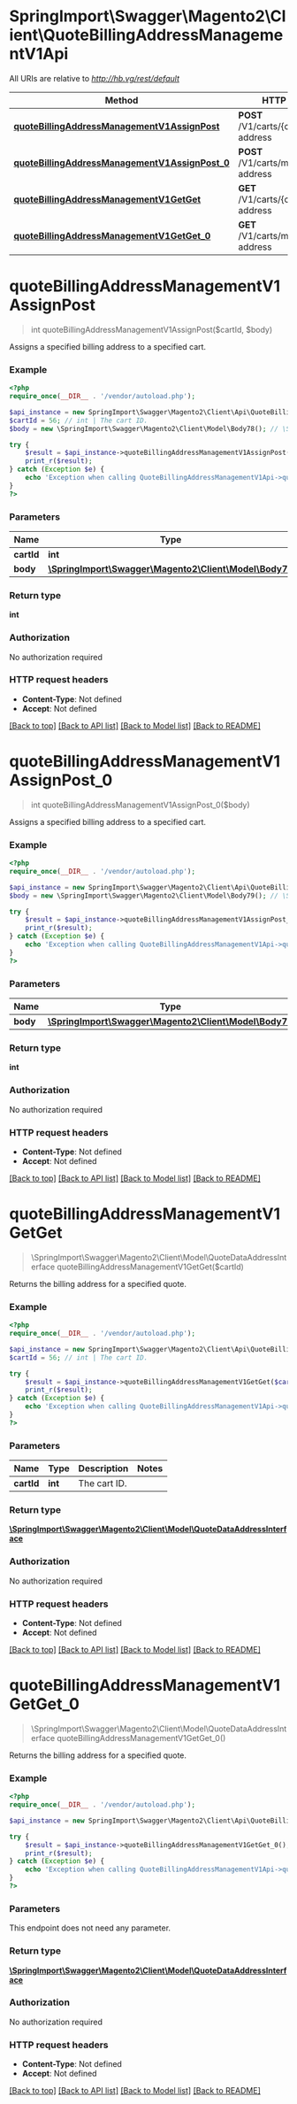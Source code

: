 # SpringImport\Swagger\Magento2\Client\QuoteBillingAddressManagementV1Api

All URIs are relative to *http://hb.vg/rest/default*

Method | HTTP request | Description
------------- | ------------- | -------------
[**quoteBillingAddressManagementV1AssignPost**](QuoteBillingAddressManagementV1Api.md#quoteBillingAddressManagementV1AssignPost) | **POST** /V1/carts/{cartId}/billing-address | 
[**quoteBillingAddressManagementV1AssignPost_0**](QuoteBillingAddressManagementV1Api.md#quoteBillingAddressManagementV1AssignPost_0) | **POST** /V1/carts/mine/billing-address | 
[**quoteBillingAddressManagementV1GetGet**](QuoteBillingAddressManagementV1Api.md#quoteBillingAddressManagementV1GetGet) | **GET** /V1/carts/{cartId}/billing-address | 
[**quoteBillingAddressManagementV1GetGet_0**](QuoteBillingAddressManagementV1Api.md#quoteBillingAddressManagementV1GetGet_0) | **GET** /V1/carts/mine/billing-address | 


# **quoteBillingAddressManagementV1AssignPost**
> int quoteBillingAddressManagementV1AssignPost($cartId, $body)



Assigns a specified billing address to a specified cart.

### Example
```php
<?php
require_once(__DIR__ . '/vendor/autoload.php');

$api_instance = new SpringImport\Swagger\Magento2\Client\Api\QuoteBillingAddressManagementV1Api();
$cartId = 56; // int | The cart ID.
$body = new \SpringImport\Swagger\Magento2\Client\Model\Body78(); // \SpringImport\Swagger\Magento2\Client\Model\Body78 | 

try {
    $result = $api_instance->quoteBillingAddressManagementV1AssignPost($cartId, $body);
    print_r($result);
} catch (Exception $e) {
    echo 'Exception when calling QuoteBillingAddressManagementV1Api->quoteBillingAddressManagementV1AssignPost: ', $e->getMessage(), PHP_EOL;
}
?>
```

### Parameters

Name | Type | Description  | Notes
------------- | ------------- | ------------- | -------------
 **cartId** | **int**| The cart ID. |
 **body** | [**\SpringImport\Swagger\Magento2\Client\Model\Body78**](../Model/\SpringImport\Swagger\Magento2\Client\Model\Body78.md)|  | [optional]

### Return type

**int**

### Authorization

No authorization required

### HTTP request headers

 - **Content-Type**: Not defined
 - **Accept**: Not defined

[[Back to top]](#) [[Back to API list]](../../README.md#documentation-for-api-endpoints) [[Back to Model list]](../../README.md#documentation-for-models) [[Back to README]](../../README.md)

# **quoteBillingAddressManagementV1AssignPost_0**
> int quoteBillingAddressManagementV1AssignPost_0($body)



Assigns a specified billing address to a specified cart.

### Example
```php
<?php
require_once(__DIR__ . '/vendor/autoload.php');

$api_instance = new SpringImport\Swagger\Magento2\Client\Api\QuoteBillingAddressManagementV1Api();
$body = new \SpringImport\Swagger\Magento2\Client\Model\Body79(); // \SpringImport\Swagger\Magento2\Client\Model\Body79 | 

try {
    $result = $api_instance->quoteBillingAddressManagementV1AssignPost_0($body);
    print_r($result);
} catch (Exception $e) {
    echo 'Exception when calling QuoteBillingAddressManagementV1Api->quoteBillingAddressManagementV1AssignPost_0: ', $e->getMessage(), PHP_EOL;
}
?>
```

### Parameters

Name | Type | Description  | Notes
------------- | ------------- | ------------- | -------------
 **body** | [**\SpringImport\Swagger\Magento2\Client\Model\Body79**](../Model/\SpringImport\Swagger\Magento2\Client\Model\Body79.md)|  | [optional]

### Return type

**int**

### Authorization

No authorization required

### HTTP request headers

 - **Content-Type**: Not defined
 - **Accept**: Not defined

[[Back to top]](#) [[Back to API list]](../../README.md#documentation-for-api-endpoints) [[Back to Model list]](../../README.md#documentation-for-models) [[Back to README]](../../README.md)

# **quoteBillingAddressManagementV1GetGet**
> \SpringImport\Swagger\Magento2\Client\Model\QuoteDataAddressInterface quoteBillingAddressManagementV1GetGet($cartId)



Returns the billing address for a specified quote.

### Example
```php
<?php
require_once(__DIR__ . '/vendor/autoload.php');

$api_instance = new SpringImport\Swagger\Magento2\Client\Api\QuoteBillingAddressManagementV1Api();
$cartId = 56; // int | The cart ID.

try {
    $result = $api_instance->quoteBillingAddressManagementV1GetGet($cartId);
    print_r($result);
} catch (Exception $e) {
    echo 'Exception when calling QuoteBillingAddressManagementV1Api->quoteBillingAddressManagementV1GetGet: ', $e->getMessage(), PHP_EOL;
}
?>
```

### Parameters

Name | Type | Description  | Notes
------------- | ------------- | ------------- | -------------
 **cartId** | **int**| The cart ID. |

### Return type

[**\SpringImport\Swagger\Magento2\Client\Model\QuoteDataAddressInterface**](../Model/QuoteDataAddressInterface.md)

### Authorization

No authorization required

### HTTP request headers

 - **Content-Type**: Not defined
 - **Accept**: Not defined

[[Back to top]](#) [[Back to API list]](../../README.md#documentation-for-api-endpoints) [[Back to Model list]](../../README.md#documentation-for-models) [[Back to README]](../../README.md)

# **quoteBillingAddressManagementV1GetGet_0**
> \SpringImport\Swagger\Magento2\Client\Model\QuoteDataAddressInterface quoteBillingAddressManagementV1GetGet_0()



Returns the billing address for a specified quote.

### Example
```php
<?php
require_once(__DIR__ . '/vendor/autoload.php');

$api_instance = new SpringImport\Swagger\Magento2\Client\Api\QuoteBillingAddressManagementV1Api();

try {
    $result = $api_instance->quoteBillingAddressManagementV1GetGet_0();
    print_r($result);
} catch (Exception $e) {
    echo 'Exception when calling QuoteBillingAddressManagementV1Api->quoteBillingAddressManagementV1GetGet_0: ', $e->getMessage(), PHP_EOL;
}
?>
```

### Parameters
This endpoint does not need any parameter.

### Return type

[**\SpringImport\Swagger\Magento2\Client\Model\QuoteDataAddressInterface**](../Model/QuoteDataAddressInterface.md)

### Authorization

No authorization required

### HTTP request headers

 - **Content-Type**: Not defined
 - **Accept**: Not defined

[[Back to top]](#) [[Back to API list]](../../README.md#documentation-for-api-endpoints) [[Back to Model list]](../../README.md#documentation-for-models) [[Back to README]](../../README.md)

